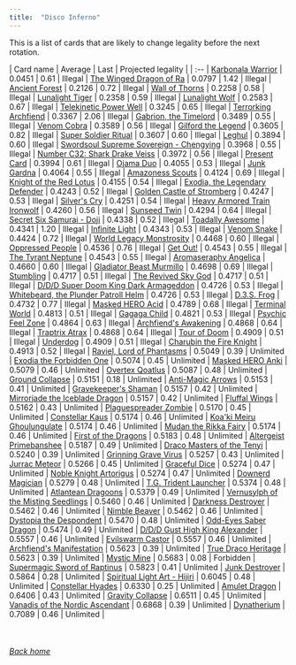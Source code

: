 ```yaml
---
title:  "Disco Inferno"
---
```


This is a list of cards that are likely to change legality before the next rotation.

| Card name | Average | Last | Projected legality |
| :-- |
[Karbonala Warrior](https://db.ygoprodeck.com/card/?search=Karbonala%20Warrior) | 0.0451 | 0.61 | Illegal |
[The Winged Dragon of Ra](https://db.ygoprodeck.com/card/?search=The%20Winged%20Dragon%20of%20Ra) | 0.0797 | 1.42 | Illegal |
[Ancient Forest](https://db.ygoprodeck.com/card/?search=Ancient%20Forest) | 0.2126 | 0.72 | Illegal |
[Wall of Thorns](https://db.ygoprodeck.com/card/?search=Wall%20of%20Thorns) | 0.2258 | 0.58 | Illegal |
[Lunalight Tiger](https://db.ygoprodeck.com/card/?search=Lunalight%20Tiger) | 0.2358 | 0.59 | Illegal |
[Lunalight Wolf](https://db.ygoprodeck.com/card/?search=Lunalight%20Wolf) | 0.2583 | 0.67 | Illegal |
[Telekinetic Power Well](https://db.ygoprodeck.com/card/?search=Telekinetic%20Power%20Well) | 0.3245 | 0.65 | Illegal |
[Terrorking Archfiend](https://db.ygoprodeck.com/card/?search=Terrorking%20Archfiend) | 0.3367 | 2.06 | Illegal |
[Gabrion, the Timelord](https://db.ygoprodeck.com/card/?search=Gabrion,%20the%20Timelord) | 0.3489 | 0.55 | Illegal |
[Venom Cobra](https://db.ygoprodeck.com/card/?search=Venom%20Cobra) | 0.3589 | 0.56 | Illegal |
[Gilford the Legend](https://db.ygoprodeck.com/card/?search=Gilford%20the%20Legend) | 0.3605 | 0.82 | Illegal |
[Super Soldier Ritual](https://db.ygoprodeck.com/card/?search=Super%20Soldier%20Ritual) | 0.3607 | 0.60 | Illegal |
[Leghul](https://db.ygoprodeck.com/card/?search=Leghul) | 0.3894 | 0.60 | Illegal |
[Swordsoul Supreme Sovereign - Chengying](https://db.ygoprodeck.com/card/?search=Swordsoul%20Supreme%20Sovereign%20-%20Chengying) | 0.3968 | 0.55 | Illegal |
[Number C32: Shark Drake Veiss](https://db.ygoprodeck.com/card/?search=Number%20C32:%20Shark%20Drake%20Veiss) | 0.3972 | 0.56 | Illegal |
[Present Card](https://db.ygoprodeck.com/card/?search=Present%20Card) | 0.3994 | 0.61 | Illegal |
[Ojama Duo](https://db.ygoprodeck.com/card/?search=Ojama%20Duo) | 0.4055 | 0.53 | Illegal |
[Junk Gardna](https://db.ygoprodeck.com/card/?search=Junk%20Gardna) | 0.4064 | 0.55 | Illegal |
[Amazoness Scouts](https://db.ygoprodeck.com/card/?search=Amazoness%20Scouts) | 0.4124 | 0.69 | Illegal |
[Knight of the Red Lotus](https://db.ygoprodeck.com/card/?search=Knight%20of%20the%20Red%20Lotus) | 0.4155 | 0.54 | Illegal |
[Exodia, the Legendary Defender](https://db.ygoprodeck.com/card/?search=Exodia,%20the%20Legendary%20Defender) | 0.4243 | 0.52 | Illegal |
[Golden Castle of Stromberg](https://db.ygoprodeck.com/card/?search=Golden%20Castle%20of%20Stromberg) | 0.4247 | 0.53 | Illegal |
[Silver's Cry](https://db.ygoprodeck.com/card/?search=Silver's%20Cry) | 0.4251 | 0.54 | Illegal |
[Heavy Armored Train Ironwolf](https://db.ygoprodeck.com/card/?search=Heavy%20Armored%20Train%20Ironwolf) | 0.4260 | 0.56 | Illegal |
[Sunseed Twin](https://db.ygoprodeck.com/card/?search=Sunseed%20Twin) | 0.4294 | 0.64 | Illegal |
[Secret Six Samurai - Doji](https://db.ygoprodeck.com/card/?search=Secret%20Six%20Samurai%20-%20Doji) | 0.4338 | 0.52 | Illegal |
[Toadally Awesome](https://db.ygoprodeck.com/card/?search=Toadally%20Awesome) | 0.4341 | 1.20 | Illegal |
[Infinite Light](https://db.ygoprodeck.com/card/?search=Infinite%20Light) | 0.4343 | 0.53 | Illegal |
[Venom Snake](https://db.ygoprodeck.com/card/?search=Venom%20Snake) | 0.4424 | 0.72 | Illegal |
[World Legacy Monstrosity](https://db.ygoprodeck.com/card/?search=World%20Legacy%20Monstrosity) | 0.4468 | 0.60 | Illegal |
[Oppressed People](https://db.ygoprodeck.com/card/?search=Oppressed%20People) | 0.4536 | 0.76 | Illegal |
[Get Out!](https://db.ygoprodeck.com/card/?search=Get%20Out!) | 0.4543 | 0.55 | Illegal |
[The Tyrant Neptune](https://db.ygoprodeck.com/card/?search=The%20Tyrant%20Neptune) | 0.4543 | 0.55 | Illegal |
[Aromaseraphy Angelica](https://db.ygoprodeck.com/card/?search=Aromaseraphy%20Angelica) | 0.4660 | 0.60 | Illegal |
[Gladiator Beast Murmillo](https://db.ygoprodeck.com/card/?search=Gladiator%20Beast%20Murmillo) | 0.4698 | 0.69 | Illegal |
[Stumbling](https://db.ygoprodeck.com/card/?search=Stumbling) | 0.4717 | 0.51 | Illegal |
[The Revived Sky God](https://db.ygoprodeck.com/card/?search=The%20Revived%20Sky%20God) | 0.4717 | 0.51 | Illegal |
[D/D/D Super Doom King Dark Armageddon](https://db.ygoprodeck.com/card/?search=D/D/D%20Super%20Doom%20King%20Dark%20Armageddon) | 0.4726 | 0.53 | Illegal |
[Whitebeard, the Plunder Patroll Helm](https://db.ygoprodeck.com/card/?search=Whitebeard,%20the%20Plunder%20Patroll%20Helm) | 0.4726 | 0.53 | Illegal |
[D.3.S. Frog](https://db.ygoprodeck.com/card/?search=D.3.S.%20Frog) | 0.4732 | 0.77 | Illegal |
[Masked HERO Acid](https://db.ygoprodeck.com/card/?search=Masked%20HERO%20Acid) | 0.4789 | 0.68 | Illegal |
[Terminal World](https://db.ygoprodeck.com/card/?search=Terminal%20World) | 0.4813 | 0.51 | Illegal |
[Gagaga Child](https://db.ygoprodeck.com/card/?search=Gagaga%20Child) | 0.4821 | 0.53 | Illegal |
[Psychic Feel Zone](https://db.ygoprodeck.com/card/?search=Psychic%20Feel%20Zone) | 0.4864 | 0.63 | Illegal |
[Archfiend's Awakening](https://db.ygoprodeck.com/card/?search=Archfiend's%20Awakening) | 0.4868 | 0.64 | Illegal |
[Traptrix Atrax](https://db.ygoprodeck.com/card/?search=Traptrix%20Atrax) | 0.4868 | 0.64 | Illegal |
[Tour of Doom](https://db.ygoprodeck.com/card/?search=Tour%20of%20Doom) | 0.4909 | 0.51 | Illegal |
[Underdog](https://db.ygoprodeck.com/card/?search=Underdog) | 0.4909 | 0.51 | Illegal |
[Charubin the Fire Knight](https://db.ygoprodeck.com/card/?search=Charubin%20the%20Fire%20Knight) | 0.4913 | 0.52 | Illegal |
[Raviel, Lord of Phantasms](https://db.ygoprodeck.com/card/?search=Raviel,%20Lord%20of%20Phantasms) | 0.5049 | 0.39 | Unlimited |
[Exodia the Forbidden One](https://db.ygoprodeck.com/card/?search=Exodia%20the%20Forbidden%20One) | 0.5074 | 0.45 | Unlimited |
[Masked HERO Anki](https://db.ygoprodeck.com/card/?search=Masked%20HERO%20Anki) | 0.5079 | 0.46 | Unlimited |
[Overtex Qoatlus](https://db.ygoprodeck.com/card/?search=Overtex%20Qoatlus) | 0.5087 | 0.48 | Unlimited |
[Ground Collapse](https://db.ygoprodeck.com/card/?search=Ground%20Collapse) | 0.5151 | 0.18 | Unlimited |
[Anti-Magic Arrows](https://db.ygoprodeck.com/card/?search=Anti-Magic%20Arrows) | 0.5153 | 0.41 | Unlimited |
[Gravekeeper's Shaman](https://db.ygoprodeck.com/card/?search=Gravekeeper's%20Shaman) | 0.5157 | 0.42 | Unlimited |
[Mirrorjade the Iceblade Dragon](https://db.ygoprodeck.com/card/?search=Mirrorjade%20the%20Iceblade%20Dragon) | 0.5157 | 0.42 | Unlimited |
[Fluffal Wings](https://db.ygoprodeck.com/card/?search=Fluffal%20Wings) | 0.5162 | 0.43 | Unlimited |
[Plaguespreader Zombie](https://db.ygoprodeck.com/card/?search=Plaguespreader%20Zombie) | 0.5170 | 0.45 | Unlimited |
[Constellar Kaus](https://db.ygoprodeck.com/card/?search=Constellar%20Kaus) | 0.5174 | 0.46 | Unlimited |
[Koa'ki Meiru Ghoulungulate](https://db.ygoprodeck.com/card/?search=Koa'ki%20Meiru%20Ghoulungulate) | 0.5174 | 0.46 | Unlimited |
[Mudan the Rikka Fairy](https://db.ygoprodeck.com/card/?search=Mudan%20the%20Rikka%20Fairy) | 0.5174 | 0.46 | Unlimited |
[First of the Dragons](https://db.ygoprodeck.com/card/?search=First%20of%20the%20Dragons) | 0.5183 | 0.48 | Unlimited |
[Altergeist Primebanshee](https://db.ygoprodeck.com/card/?search=Altergeist%20Primebanshee) | 0.5187 | 0.49 | Unlimited |
[Draco Masters of the Tenyi](https://db.ygoprodeck.com/card/?search=Draco%20Masters%20of%20the%20Tenyi) | 0.5240 | 0.39 | Unlimited |
[Grinning Grave Virus](https://db.ygoprodeck.com/card/?search=Grinning%20Grave%20Virus) | 0.5257 | 0.43 | Unlimited |
[Jurrac Meteor](https://db.ygoprodeck.com/card/?search=Jurrac%20Meteor) | 0.5266 | 0.45 | Unlimited |
[Graceful Dice](https://db.ygoprodeck.com/card/?search=Graceful%20Dice) | 0.5274 | 0.47 | Unlimited |
[Noble Knight Artorigus](https://db.ygoprodeck.com/card/?search=Noble%20Knight%20Artorigus) | 0.5274 | 0.47 | Unlimited |
[Downerd Magician](https://db.ygoprodeck.com/card/?search=Downerd%20Magician) | 0.5279 | 0.48 | Unlimited |
[T.G. Trident Launcher](https://db.ygoprodeck.com/card/?search=T.G.%20Trident%20Launcher) | 0.5374 | 0.48 | Unlimited |
[Atlantean Dragoons](https://db.ygoprodeck.com/card/?search=Atlantean%20Dragoons) | 0.5379 | 0.49 | Unlimited |
[Vernusylph of the Misting Seedlings](https://db.ygoprodeck.com/card/?search=Vernusylph%20of%20the%20Misting%20Seedlings) | 0.5460 | 0.46 | Unlimited |
[Darkness Destroyer](https://db.ygoprodeck.com/card/?search=Darkness%20Destroyer) | 0.5462 | 0.46 | Unlimited |
[Nimble Beaver](https://db.ygoprodeck.com/card/?search=Nimble%20Beaver) | 0.5462 | 0.46 | Unlimited |
[Dystopia the Despondent](https://db.ygoprodeck.com/card/?search=Dystopia%20the%20Despondent) | 0.5470 | 0.48 | Unlimited |
[Odd-Eyes Saber Dragon](https://db.ygoprodeck.com/card/?search=Odd-Eyes%20Saber%20Dragon) | 0.5474 | 0.49 | Unlimited |
[D/D/D Gust High King Alexander](https://db.ygoprodeck.com/card/?search=D/D/D%20Gust%20High%20King%20Alexander) | 0.5557 | 0.46 | Unlimited |
[Evilswarm Castor](https://db.ygoprodeck.com/card/?search=Evilswarm%20Castor) | 0.5557 | 0.46 | Unlimited |
[Archfiend's Manifestation](https://db.ygoprodeck.com/card/?search=Archfiend's%20Manifestation) | 0.5623 | 0.39 | Unlimited |
[True Draco Heritage](https://db.ygoprodeck.com/card/?search=True%20Draco%20Heritage) | 0.5623 | 0.39 | Unlimited |
[Mystic Mine](https://db.ygoprodeck.com/card/?search=Mystic%20Mine) | 0.5683 | 0.08 | Forbidden |
[Supermagic Sword of Raptinus](https://db.ygoprodeck.com/card/?search=Supermagic%20Sword%20of%20Raptinus) | 0.5823 | 0.41 | Unlimited |
[Junk Destroyer](https://db.ygoprodeck.com/card/?search=Junk%20Destroyer) | 0.5864 | 0.28 | Unlimited |
[Spiritual Light Art - Hijiri](https://db.ygoprodeck.com/card/?search=Spiritual%20Light%20Art%20-%20Hijiri) | 0.6045 | 0.48 | Unlimited |
[Constellar Hyades](https://db.ygoprodeck.com/card/?search=Constellar%20Hyades) | 0.6330 | 0.25 | Unlimited |
[Amulet Dragon](https://db.ygoprodeck.com/card/?search=Amulet%20Dragon) | 0.6406 | 0.43 | Unlimited |
[Gravity Collapse](https://db.ygoprodeck.com/card/?search=Gravity%20Collapse) | 0.6511 | 0.45 | Unlimited |
[Vanadis of the Nordic Ascendant](https://db.ygoprodeck.com/card/?search=Vanadis%20of%20the%20Nordic%20Ascendant) | 0.6868 | 0.39 | Unlimited |
[Dynatherium](https://db.ygoprodeck.com/card/?search=Dynatherium) | 0.7089 | 0.46 | Unlimited |

<br>

###### [Back home](index)